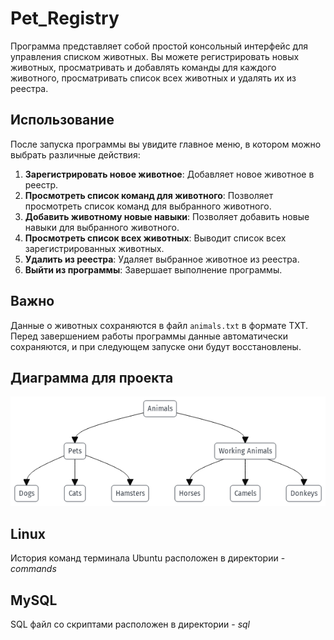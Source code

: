﻿# Pet_Registry

Программа представляет собой простой консольный интерфейс для управления списком животных. Вы можете регистрировать новых животных, просматривать и добавлять команды для каждого животного, просматривать список всех животных и удалять их из реестра.

## Использование

После запуска программы вы увидите главное меню, в котором можно выбрать различные действия:

1. **Зарегистрировать новое животное**: Добавляет новое животное в реестр.
2. **Просмотреть список команд для животного**: Позволяет просмотреть список команд для выбранного животного.
3. **Добавить животному новые навыки**: Позволяет добавить новые навыки для выбранного животного.
4. **Просмотреть список всех животных**: Выводит список всех зарегистрированных животных.
5. **Удалить из реестра**: Удаляет выбранное животное из реестра.
0. **Выйти из программы**: Завершает выполнение программы.

## Важно

Данные о животных сохраняются в файл `animals.txt` в формате TXT. Перед завершением работы программы данные автоматически сохраняются, и при следующем запуске они будут восстановлены.

## Диаграмма для проекта

![Диаграмма животных](https://github.com/CuJlBepHoc/Pet_Registry/blob/main/img/%D0%94%D0%B8%D0%B0%D0%B3%D1%80%D0%B0%D0%BC%D0%BC%D0%B0.png)

## Linux
История команд терминала Ubuntu расположен в директории - *commands*

## MySQL
SQL файл со скриптами расположен в директории - *sql*
